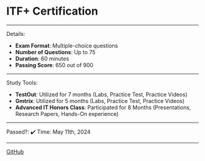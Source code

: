# ITF+ Certification

---
Details:

- **Exam Format**: Multiple-choice questions
- **Number of Questions**: Up to 75
- **Duration**: 60 minutes
- **Passing Score**: 650 out of 900

---
Study Tools:

- **TestOut**: Utilized for 7 months (Labs, Practice Test, Practice Videos)
- **Gmtrix**: Utilized for 5 months (Labs, Practice Test, Practice Videos)
- **Advanced IT Honors Class**: Participated for 8 Months (Presentations, Research Papers, Hands-On experience)

---
Passed?: ✔️
Time: May 11th, 2024

---
[GitHub](https://github.com/Ethan-JameS09)
